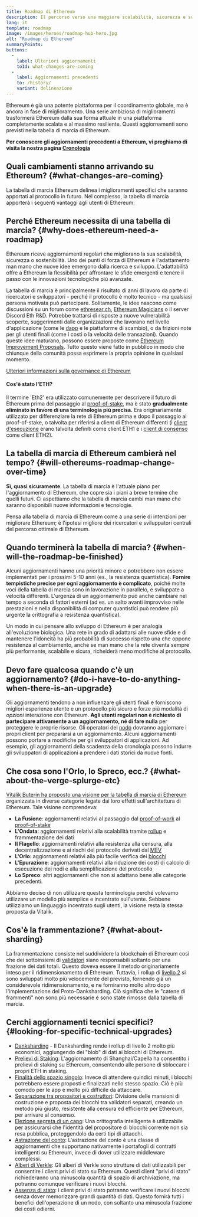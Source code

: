 ```yaml
---
title: Roadmap di Ethereum
description: Il percorso verso una maggiore scalabilità, sicurezza e sostenibilità per Ethereum.
lang: it
template: roadmap
image: /images/heroes/roadmap-hub-hero.jpg
alt: "Roadmap di Ethereum"
summaryPoints:
buttons:
  - 
    label: Ulteriori aggiornamenti
    toId: what-changes-are-coming
  - 
    label: Aggiornamenti precedenti
    to: /history/
    variant: delineazione
---
```


Ethereum è già una potente piattaforma per il coordinamento globale, ma è ancora in fase di miglioramento. Una serie ambiziosa di miglioramenti trasformerà Ethereum dalla sua forma attuale in una piattaforma completamente scalata e al massimo resiliente. Questi aggiornamenti sono previsti nella tabella di marcia di Ethereum.

**Per conoscere gli aggiornamenti precedenti a Ethereum, vi preghiamo di visita la nostra pagina [Cronologia](/history/)**

## Quali cambiamenti stanno arrivando su Ethereum? {#what-changes-are-coming}

La tabella di marcia Ethereum delinea i miglioramenti specifici che saranno apportati al protocollo in futuro. Nel complesso, la tabella di marcia apporterà i seguenti vantaggi agli utenti di Ethereum:

<CardGrid>
  <RoadmapActionCard
    to="/roadmap/scaling"
    title="Transazioni più economiche"
    image="scaling"
    description="Rollups are too expensive and rely on centralized components, causing users to place too much trust in their operators. The roadmap includes fixes for both of these problems."
    buttonText="More on reducing fees"
  />
  <RoadmapActionCard
    to="/roadmap/security"
    title="Sicurezza maggiore"
    image="security"
    description="Ethereum is already very secure but it can be made even stronger, ready to withstand all kinds of attack far into the future."
    buttonText="More on security"
  />
  <RoadmapActionCard
    to="/roadmap/user-experience"
    title="Migliore esperienza utente"
    image="userExperience"
    description="More support for smart contract wallets and light-weight nodes will make using Ethereum simpler and safer."
    buttonText="More on user experience"
  />
  <RoadmapActionCard
    to="/roadmap/future-proofing"
    title="Impermeabilizzazione contro eventuali sfide che porta il futuro"
    image="futureProofing"
    description="Ethereum researchers and developers are solving tomorrow's problems today, readying the network for future generations."
    buttonText="More on future proofing"
  />
</CardGrid>

## Perché Ethereum necessita di una tabella di marcia? {#why-does-ethereum-need-a-roadmap}

Ethereum riceve aggiornamenti regolari che migliorano la sua scalabilità, sicurezza o sostenibilità. Uno dei punti di forza di Ethereum è l'adattamento man mano che nuove idee emergono dalla ricerca e sviluppo. L'adattabilità offre a Ethereum la flessibilità per affrontare le sfide emergenti e tenere il passo con le innovazioni tecnologiche più avanzate.

<RoadmapImageContent title="Come viene definita la tabella di marcia">

La tabella di marcia è principalmente il risultato di anni di lavoro da parte di ricercatori e sviluppatori - perché il protocollo è molto tecnico - ma qualsiasi persona motivata può partecipare. Solitamente, le idee nascono come discussioni su un forum come [ethresear.ch](https://ethresear.ch/), [Ethereum Magicians](https://ethereum-magicians.org/) o il server Discord Eth R&D. Potrebbe trattarsi di risposte a nuove vulnerabilità scoperte, suggerimenti dalle organizzazioni che lavorano nel livello d'applicazione (come le [dapp](/glossary/#dapp) e le piattaforme di scambio), o da frizioni note per gli utenti finali (come i costi o la velocità delle transazioni). Quando queste idee maturano, possono essere proposte come [Ethereum Improvement Proposals](https://eips.ethereum.org/). Tutto questo viene fatto in pubblico in modo che chiunque della comunità possa esprimere la propria opinione in qualsiasi momento.

[Ulteriori informazioni sulla governance di Ethereum](/governance/)

</RoadmapImageContent>

<InfoBanner mb={8}>
  <h4 style={{ marginTop: 0 }}>Cos'è stato l'ETH?</h4>

  <p>Il termine 'Eth2' era utilizzato comunemente per descrivere il futuro di Ethereum prima del passaggio al <a href="/glossary/#pos">proof-of-stake</a>, ma è stato <strong>gradualmente eliminato in favore di una terminologia più precisa.</strong> Era originariamente utilizzato per differenziare la rete di Ethereum prima e dopo il passaggio al proof-of-stake, o talvolta per riferirsi a client di Ethereum differenti (i <a href="/glossary/#execution-client">client d'esecuzione</a> erano talvolta definiti come client ETH1 e i <a href="/glossary/#consensus-client">client di consenso</a> come client ETH2).</p>

</InfoBanner>

## La tabella di marcia di Ethereum cambierà nel tempo? {#will-ethereums-roadmap-change-over-time}

**Sì, quasi sicuramente**. La tabella di marcia è l'attuale piano per l'aggiornamento di Ethereum, che copre sia i piani a breve termine che quelli futuri. Ci aspettiamo che la tabella di marcia cambi man mano che saranno disponibili nuove informazioni e tecnologie.

Pensa alla tabella di marcia di Ethereum come a una serie di intenzioni per migliorare Ethereum; è l'ipotesi migliore dei ricercatori e sviluppatori centrali del percorso ottimale di Ethereum.

## Quando terminerà la tabella di marcia? {#when-will-the-roadmap-be-finished}

Alcuni aggiornamenti hanno una priorità minore e potrebbero non essere implementati per i prossimi 5-10 anni (es., la resistenza quantistica). **Fornire tempistiche precise per ogni aggiornamento è complicato**, poiché molte voci della tabella di marcia sono in lavorazione in parallelo, e sviluppate a velocità differenti. L'urgenza di un aggiornamento può anche cambiare nel tempo a seconda di fattori esterni (ad es. un salto avanti improvviso nelle prestazioni e nella disponibilità di computer quantistici può rendere più urgente la crittografia a resistenza quantistica).

Un modo in cui pensare allo sviluppo di Ethereum è per analogia all'evoluzione biologica. Una rete in grado di adattarsi alle nuove sfide e di mantenere l'idoneità ha più probabilità di successo rispetto una che oppone resistenza al cambiamento, anche se man mano che la rete diventa sempre più performante, scalabile e sicura, richeiderà meno modifiche al protocollo.

## Devo fare qualcosa quando c'è un aggiornamento? {#do-i-have-to-do-anything-when-there-is-an-upgrade}

Gli aggiornamenti tendono a non influenzare gli utenti finali e forniscono migliori esperienze utente e un protocollo più sicuro e forze più modalità di <i>opzioni</i> interazione con Ethereum. **Agli utenti regolari non è richiesto di partecipare attivamente a un aggiornamento, né di fare nulla** per proteggere le proprie risorse. Gli operatori del [nodo](/glossary/#node) dovranno aggiornare i propri client per prepararsi a un aggiornamento. Alcuni aggiornamenti possono portare a modifiche per gli sviluppatori di applicazioni. Ad esempio, gli aggiornamenti della scadenza della cronologia possono indurre gli sviluppatori di applicazioni a prendere i dati storici da nuove fonti.

## Che cosa sono l'Orlo, lo Spreco, ecc.? {#what-about-the-verge-splurge-etc}

[Vitalik Buterin ha proposto una visione per la tabella di marcia di Ethereum](https://twitter.com/VitalikButerin/status/1741190491578810445) organizzata in diverse categorie legate dai loro effetti sull'architettura di Ethereum. Tale visione comprendeva:

- **La Fusione**: aggiornamenti relativi al passaggio dal [proof-of-work](/glossary/#pow) al [proof-of-stake](/glossary/#pos)
- **L'Ondata**: aggiornamenti relativi alla scalabilità tramite [rollup](/glossary/#rollups) e frammentazione dei dati
- **Il Flagello**: aggiornamenti relativi alla resistenza alla censura, alla decentralizzazione e ai rischi del protocollo derivati dal [MEV](/glossary/#mev)
- **L'Orlo**: aggiornamenti relativi alla più facile verifica dei [blocchi](/glossary/#block)
- **L'Epurazione**: aggiornamenti relativi alla riduzione dei costi di calcolo di esecuzione dei nodi e alla semplificazione del protocollo
- **Lo Spreco**: altri aggiornamenti che non si adattano bene alle categorie precedenti.

Abbiamo deciso di non utilizzare questa terminologia perché volevamo utilizzare un modello più semplice e incentrato sull'utente. Sebbene utilizziamo un linguaggio incentrato sugli utenti, la visione resta la stessa proposta da Vitalik.

## Cos'è la frammentazione? {#what-about-sharding}

La frammentazione consiste nel suddividere la blockchain di Ethereum così che dei sottoinsiemi di [validatori](/glossary/#validator) siano responsabili soltanto per una frazione dei dati totali. Questo doveva essere il metodo originariamente inteso per il ridimensionamento di Ethereum. Tuttavia, i rollup di [livello 2](/glossary/#layer-2) si sono sviluppati molto più velocemente del previsto, fornendo già un considerevole ridimensionamento, e ne forniranno molto altro dopo l'implementazione del Proto-Danksharding. Ciò significa che le "catene di frammenti" non sono più necessarie e sono state rimosse dalla tabella di marcia.

## Cerchi aggiornamenti tecnici specifici? {#looking-for-specific-technical-upgrades}

- [Danksharding](/roadmap/danksharding) - Il Danksharding rende i rollup di livello 2 molto più economici, aggiungendo dei "blob" di dati ai blocchi di Ethereum.
- [Prelievi di Staking](/staking/withdrawals): L'aggiornamento di Shanghai/Capella ha consentito i prelievi di staking su Ethereum, consentendo alle persone di sbloccare i propri ETH in staking.
- [Finalità dello spazio singolo](/roadmap/single-slot-finality): Invece di attendere quindici minuti, i blocchi potrebbero essere proposti e finalizzati nello stesso spazio. Ciò è più comodo per le app e molto più difficile da attaccare.
- [Separazione tra propositori e costruttori](/roadmap/pbs): Divisione delle mansioni di costruzione e proposta dei blocchi tra validatori separati, creando un metodo più giusto, resistente alla censura ed efficiente per Ethereum, per arrivare al consenso.
- [Elezione segreta di un capo](/roadmap/secret-leader-election): Una crittografia intelligente è utilizzabile per assicurarsi che l'identità del propositore di blocchi corrente non sia resa pubblica, proteggendolo da certi tipi di attacchi.
- [Astrazione del conto](/roadmap/account-abstraction): L'astrazione del conto è una classe di aggiornamenti che supportano nativamente i portafogli di contratti intelligenti su Ethereum, invece di dover utilizzare middleware complessi.
- [Alberi di Verkle](/roadmap/verkle-trees): Gli alberi di Verkle sono strutture di dati utilizzabili per consentire i client privi di stato su Ethereum. Questi client "privi di stato" richiederanno una minuscola quantità di spazio di archiviazione, ma potranno comunque verificare i nuovi blocchi.
- [Assenza di stato](/roadmap/statelessness): i client privi di stato potranno verificare i nuovi blocchi senza dover memorizzare grandi quantità di dati. Questo fornirà tutti i benefici dell'operazione di un nodo, con soltanto una minuscola frazione dei costi odierni.
